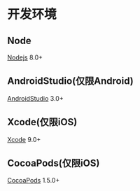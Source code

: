 # 开发环境

## Node

[Nodejs](https://nodejs.org/zh-cn/) 8.0+

## AndroidStudio(仅限Android)

[AndroidStudio](https://developer.android.com/studio/) 3.0+

## Xcode(仅限iOS)

[Xcode](https://itunes.apple.com/us/app/xcode/id497799835?mt=12) 9.0+

## CocoaPods(仅限iOS)

[CocoaPods](https://cocoapods.org/) 1.5.0+
